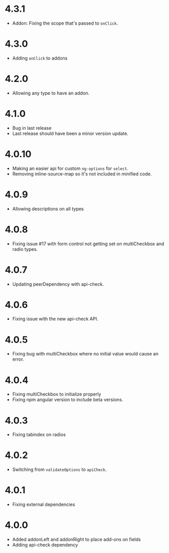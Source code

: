 # 4.3.1

- Addon: Fixing the scope that's passed to `onClick`.

# 4.3.0

- Adding `onClick` to addons

# 4.2.0

- Allowing any type to have an addon.

# 4.1.0

- Bug in last release
- Last release should have been a minor version update.

# 4.0.10

- Making an easier api for custom `ng-options` for `select`.
- Removing inline-source-map so it's not included in minified code.

# 4.0.9

- Allowing descriptions on all types

# 4.0.8

- Fixing issue #17 with form control not getting set on multiCheckbox and radio types.

# 4.0.7

- Updating peerDependency with api-check.

# 4.0.6

- Fixing issue with the new api-check API.

# 4.0.5

- Fixing bug with multiCheckbox where no initial value would cause an error.

# 4.0.4

- Fixing multiCheckbox to initialize properly
- Fixing npm angular version to include beta versions.

# 4.0.3

- Fixing tabindex on radios

# 4.0.2

- Switching from `validateOptions` to `apiCheck`.

# 4.0.1

- Fixing external dependencies

# 4.0.0

- Added addonLeft and addonRight to place add-ons on fields
- Adding api-check dependency
